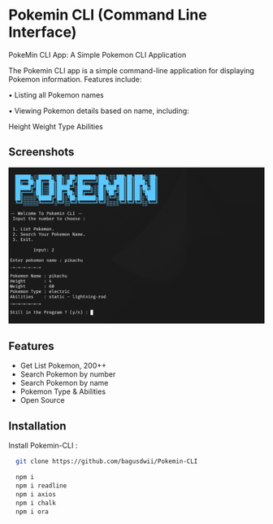 # Pokemin CLI (Command Line Interface)

PokeMin CLI App: A Simple Pokemon CLI Application

The Pokemin CLI app is a simple command-line application for displaying Pokemon information. Features include:

• Listing all Pokemon names

• Viewing Pokemon details based on name, including:

Height
Weight
Type
Abilities

## Screenshots

![App Screenshot](./pokemin.png)

## Features

- Get List Pokemon, 200++
- Search Pokemon by number
- Search Pokemon by name
- Pokemon Type & Abilities
- Open Source

## Installation

Install Pokemin-CLI :

```bash
  git clone https://github.com/bagusdwii/Pokemin-CLI
```

```bash
  npm i
  npm i readline
  npm i axios
  npm i chalk
  npm i ora
```
